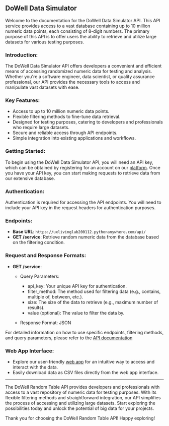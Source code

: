 ## **DoWell Data Simulator**

Welcome to the documentation for the DoWell Data Simulator API. This API service provides access to a vast database containing up to 10 million numeric data points, each consisting of 8-digit numbers. The primary purpose of this API is to offer users the ability to retrieve and utilize large datasets for various testing purposes.

### **Introduction:**
The DoWell Data Simulator API offers developers a convenient and efficient means of accessing randomized numeric data for testing and analysis. Whether you're a software engineer, data scientist, or quality assurance professional, our API provides the necessary tools to access and manipulate vast datasets with ease.

### **Key Features:**
- Access to up to 10 million numeric data points.
- Flexible filtering methods to fine-tune data retrieval.
- Designed for testing purposes, catering to developers and professionals who require large datasets.
- Secure and reliable access through API endpoints.
- Simple integration into existing applications and workflows.

### **Getting Started:**
To begin using the DoWell Data Simulator API, you will need an API key, which can be obtained by registering for an account on our [platform](https://ll05-ai-dowell.github.io/100105-DowellApiKeySystem/). Once you have your API key, you can start making requests to retrieve data from our extensive database.

### **Authentication:**
Authentication is required for accessing the API endpoints. You will need to include your API key in the request headers for authentication purposes.

### **Endpoints:**
- **Base URL**: `https://uxlivinglab200112.pythonanywhere.com/api/`
- **GET /service**: Retrieve random numeric data from the database based on the filtering condition.

### **Request and Response Formats:**
- **GET /service**:
  - Query Parameters:
    - api_key: Your unique API key for authentication.
    - filter_method: The method used for filtering data (e.g., contains, multiple of, between, etc.).
    - size: The size of the data to retrieve (e.g., maximum number of results).
    - value (optional): The value to filter the data by.

  - Response Format: JSON

For detailed information on how to use specific endpoints, filtering methods, and query parameters, please refer to the [API documentation](https://documenter.getpostman.com/view/24860974/2sA2xmWB7B)

### **Web App Interface**:
 - Explore our user-friendly [web app](https://uxlivinglab200112.pythonanywhere.com/) for an intuitive way to access and interact with the data.
- Easily download data as CSV files directly from the web app interface.



---------------------------------------------------------------------------------------------------------------------------------------------
The DoWell Random Table API provides developers and professionals with access to a vast repository of numeric data for testing purposes. With its flexible filtering methods and straightforward integration, our API simplifies the process of accessing and utilizing large datasets. Start exploring the possibilities today and unlock the potential of big data for your projects.


Thank you for choosing the DoWell Random Table API!
Happy exploring!
